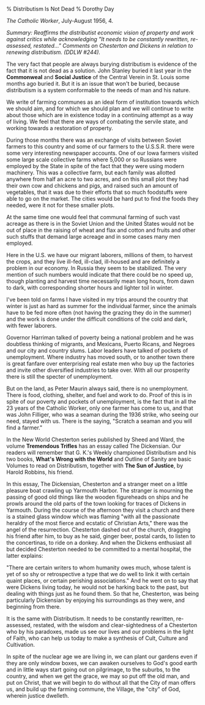 % Distributism Is Not Dead
% Dorothy Day

*The Catholic Worker*, July-August 1956, 4.

*Summary: Reaffirms the distributist economic vision of property and
work against critics while acknowledging "It needs to be constantly
rewritten, re-assessed, restated…" Comments on Chesterton and Dickens in
relation to renewing distributism. (DDLW \#244).*

The very fact that people are always burying distributism is evidence of
the fact that it is not dead as a solution. John Stanley buried it last
year in the **Commonweal** and **Social Justice** of the Central Verein
in St. Louis some months ago buried it. But it is an issue that won't be
buried, because distributism is a system conformable to the needs of man
and his nature.

We write of farming communes as an ideal form of institution towards
which we should aim, and for which we should plan and we will continue
to write about those which are in existence today in a continuing
attempt as a way of living. We feel that there are ways of combating the
servile state, and working towards a restoration of property.

During those months there was an exchange of visits between Soviet
farmers to this country and some of our farmers to the U.S.S.R. there
were some very interesting newspaper accounts. One of our Iowa farmers
visited some large scale collective farms where 5,000 or so Russians
were employed by the State in spite of the fact that they were using
modern machinery. This was a collective farm, but each family was
allotted anywhere from half an acre to two acres, and on this small plot
they had their own cow and chickens and pigs, and raised such an amount
of vegetables, that it was due to their efforts that so much foodstuffs
were able to go on the market. The cities would be hard put to find the
foods they needed, were it not for these smaller plots.

At the same time one would feel that communal farming of such vast
acreage as there is in the Soviet Union and the United States would not
be out of place in the raising of wheat and flax and cotton and fruits
and other such stuffs that demand large acreage and in some cases many
men employed.

Here in the U.S. we have our migrant laborers, millions of them, to
harvest the crops, and they live ill-fed, ill-clad, ill-housed and are
definitely a problem in our economy. In Russia they seem to be
stabilized. The very mention of such numbers would indicate that there
could be no speed up, though planting and harvest time necessarily mean
long hours, from dawn to dark, with corresponding shorter hours and
lighter toil in winter.

I've been told on farms I have visited in my trips around the country
that winter is just as hard as summer for the individual farmer, since
the animals have to be fed more often (not having the grazing they do in
the summer) and the work is done under the difficult conditions of the
cold and dark, with fewer laborers.

Governor Harriman talked of poverty being a national problem and he was
doubtless thinking of migrants, and Mexicans, Puerto Ricans, and Negroes
and our city and country slums. Labor leaders have talked of pockets of
unemployment. Where industry has moved south, or to another town there
is great fanfare over enterprising real estate men who buy up the
factories and invite other diversified industries to take over. With all
our prosperity there is still the specter of unemployment.

But on the land, as Peter Maurin always said, there is no unemployment.
There is food, clothing, shelter, and fuel and work to do. Proof of this
is in spite of our poverty and pockets of unemployment, is the fact that
in all the 23 years of the Catholic Worker, only one farmer has come to
us, and that was John Filliger, who was a seaman during the 1936 strike,
who seeing our need, stayed with us. There is the saying, "Scratch a
seaman and you will find a farmer."

In the New World Chesterton series published by Sheed and Ward, the
volume **Tremendous Trifles** has an essay called The Dickensian. Our
readers will remember that G. K.'s Weekly championed Distributism and
his two books, **What's Wrong with the World** and Outline of Sanity are
basic Volumes to read on Distributism, together with **The Sun of
Justice**, by Harold Robbins, his friend.

In this essay, The Dickensian, Chesterton and a stranger meet on a
little pleasure boat crawling up Yarmouth Harbor. The stranger is
mourning the passing of good old things like the wooden figureheads on
ships and he prowls around the old parts of the town looking for traces
of Dickens in Yarmouth. During the course of the afternoon they visit a
church and there is a stained glass window which was flaming "with all
the passionate heraldry of the most fierce and ecstatic of Christian
Arts," there was the angel of the resurrection. Chesterton dashed out of
the church, dragging his friend after him, to buy as he said, ginger
beer, postal cards, to listen to the concertinas, to ride on a donkey.
And when the Dickens enthusiast all but decided Chesterton needed to be
committed to a mental hospital, the latter explains:

"There are certain writers to whom humanity owes much, whose talent is
yet of so shy or retrospective a type that we do well to link it with
certain quaint places, or certain perishing associations." And he went
on to say that were Dickens living today, he would not be harking back
to the past, but dealing with things just as he found them. So that he,
Chesterton, was being particularly Dickensian by enjoying his
surroundings as they were, and beginning from there.

It is the same with Distributism. It needs to be constantly rewritten,
re-assessed, restated, with the wisdom and clear-sightedness of a
Chesterton who by his paradoxes, made us see our lives and our problems
in the light of Faith, who can help us today to make a synthesis of
Cult, Culture and Cultivation.

In spite of the nuclear age we are living in, we can plant our gardens
even if they are only window boxes, we can awaken ourselves to God's
good earth and in little ways start going out on pilgrimage, to the
suburbs, to the country, and when we get the grace, we may so put off
the old man, and put on Christ, that we will begin to do without all
that the City of man offers us, and build up the farming commune, the
Village, the "city" of God, wherein justice dwelleth.
